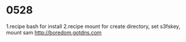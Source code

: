 # 0528
1.recipe bash for install
2.recipe mount for create directory, set s3fskey, mount
sam http://boredom.gotdns.com

